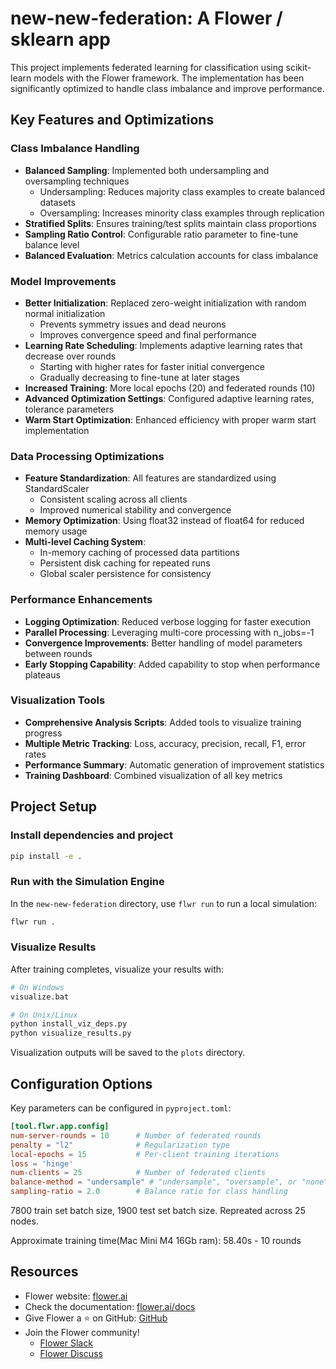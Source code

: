 # new-new-federation: A Flower / sklearn app

This project implements federated learning for classification using scikit-learn models with the Flower framework. The implementation has been significantly optimized to handle class imbalance and improve performance.

## Key Features and Optimizations

### Class Imbalance Handling
- **Balanced Sampling**: Implemented both undersampling and oversampling techniques
  - Undersampling: Reduces majority class examples to create balanced datasets
  - Oversampling: Increases minority class examples through replication
- **Stratified Splits**: Ensures training/test splits maintain class proportions
- **Sampling Ratio Control**: Configurable ratio parameter to fine-tune balance level
- **Balanced Evaluation**: Metrics calculation accounts for class imbalance

### Model Improvements
- **Better Initialization**: Replaced zero-weight initialization with random normal initialization
  - Prevents symmetry issues and dead neurons
  - Improves convergence speed and final performance
- **Learning Rate Scheduling**: Implements adaptive learning rates that decrease over rounds
  - Starting with higher rates for faster initial convergence
  - Gradually decreasing to fine-tune at later stages
- **Increased Training**: More local epochs (20) and federated rounds (10)
- **Advanced Optimization Settings**: Configured adaptive learning rates, tolerance parameters
- **Warm Start Optimization**: Enhanced efficiency with proper warm start implementation

### Data Processing Optimizations
- **Feature Standardization**: All features are standardized using StandardScaler
  - Consistent scaling across all clients
  - Improved numerical stability and convergence
- **Memory Optimization**: Using float32 instead of float64 for reduced memory usage
- **Multi-level Caching System**:
  - In-memory caching of processed data partitions
  - Persistent disk caching for repeated runs
  - Global scaler persistence for consistency

### Performance Enhancements
- **Logging Optimization**: Reduced verbose logging for faster execution
- **Parallel Processing**: Leveraging multi-core processing with n_jobs=-1
- **Convergence Improvements**: Better handling of model parameters between rounds
- **Early Stopping Capability**: Added capability to stop when performance plateaus

### Visualization Tools
- **Comprehensive Analysis Scripts**: Added tools to visualize training progress
- **Multiple Metric Tracking**: Loss, accuracy, precision, recall, F1, error rates
- **Performance Summary**: Automatic generation of improvement statistics
- **Training Dashboard**: Combined visualization of all key metrics

## Project Setup

### Install dependencies and project

```bash
pip install -e .
```

### Run with the Simulation Engine

In the `new-new-federation` directory, use `flwr run` to run a local simulation:

```bash
flwr run .
```

### Visualize Results

After training completes, visualize your results with:

```bash
# On Windows
visualize.bat

# On Unix/Linux
python install_viz_deps.py
python visualize_results.py
```

Visualization outputs will be saved to the `plots` directory.

## Configuration Options

Key parameters can be configured in `pyproject.toml`:

```toml
[tool.flwr.app.config]
num-server-rounds = 10      # Number of federated rounds
penalty = "l2"              # Regularization type
local-epochs = 15           # Per-client training iterations
loss = 'hinge'           
num-clients = 25            # Number of federated clients
balance-method = "undersample" # "undersample", "oversample", or "none"
sampling-ratio = 2.0        # Balance ratio for class handling
```

7800 train set batch size, 1900 test set batch size. Repreated across 25 nodes.

Approximate training time(Mac Mini M4 16Gb ram): 58.40s - 10 rounds

## Resources

- Flower website: [flower.ai](https://flower.ai/)
- Check the documentation: [flower.ai/docs](https://flower.ai/docs/)
- Give Flower a ⭐️ on GitHub: [GitHub](https://github.com/adap/flower)
- Join the Flower community!
  - [Flower Slack](https://flower.ai/join-slack/)
  - [Flower Discuss](https://discuss.flower.ai/)
